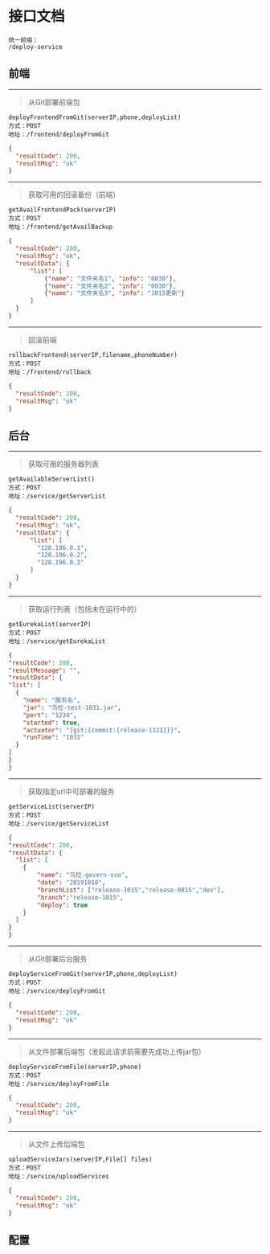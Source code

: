 # 接口文档
```
统一前缀：
/deploy-service
```

## 前端

---
> 从Git部署前端包
```
deployFrontendFromGit(serverIP,phone,deployList)
方式：POST
地址：/frontend/deployFromGit
```
```json
{
  "resultCode": 200,
  "resultMsg": "ok"
}
```
---
> 获取可用的回滚备份（前端）
```
getAvailFrontendPack(serverIP)
方式：POST
地址：/frontend/getAvailBackup
```
```json
{
  "resultCode": 200,
  "resultMsg": "ok",
  "resultData": {
      "list": [
          {"name": "文件夹名1", "info": "0830"},
          {"name": "文件夹名2", "info": "0930"},
          {"name": "文件夹名3", "info": "1015更新"}
      ]
  }
}
```
---
> 回滚前端
```
rollbackFrontend(serverIP,filename,phoneNumber)
方式：POST
地址：/frontend/rollback
```
```json
{
  "resultCode": 200,
  "resultMsg": "ok"
}
```

## 后台

---
> 获取可用的服务器列表
```
getAvailableServerList()
方式：POST
地址：/service/getServerList
```
```json
{
  "resultCode": 200,
  "resultMsg": "ok",
  "resultData": {
      "list": [
        "128.196.0.1",
        "128.196.0.2",
        "128.196.0.3"
      ]
  }
}
```
---
> 获取运行列表（包括未在运行中的）
```
getEurekaList(serverIP)
方式：POST
地址：/service/getEurekaList
```
```json
{
"resultCode": 200,
"resultMessage": "",
"resultData": {
"list": [
  {
    "name": "服务名",
    "jar": "乌拉-test-1031.jar",
    "port": "1234",
    "started": true,
    "actuator": "{git:{commit:{release-1121}}}",
    "runTime": "1031"
  }
]
}
}
```
---
> 获取指定url中可部署的服务
```
getServiceList(serverIP)
方式：POST
地址：/service/getServiceList
```
```json
{
"resultCode": 200,
"resultData": {
  "list": [
    {
        "name": "乌拉-govern-sso", 
        "date": "20191018", 
        "branchList": ["release-1015","release-0815","dev"],
        "branch":"release-1015",
        "deploy": true
    }
  ]
}
}
```
---
> 从Git部署后台服务
```
deployServiceFromGit(serverIP,phone,deployList)
方式：POST
地址：/service/deployFromGit
```
```json
{
  "resultCode": 200,
  "resultMsg": "ok"
}
```
---
> 从文件部署后端包（发起此请求前需要先成功上传jar包）
```
deployServiceFromFile(serverIP,phone)
方式：POST
地址：/service/deployFromFile
```
```json
{
  "resultCode": 200,
  "resultMsg": "ok"
}
```

---
> 从文件上传后端包
```
uploadServiceJars(serverIP,File[] files)
方式：POST
地址：/service/uploadServices
```
```json
{
  "resultCode": 200,
  "resultMsg": "ok"
}
```

## 配置
